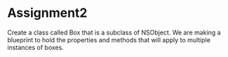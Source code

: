 # Assignment2

Create a class called Box that is a subclass of NSObject. We are making a blueprint to hold the properties and methods that will apply to multiple instances of boxes.


